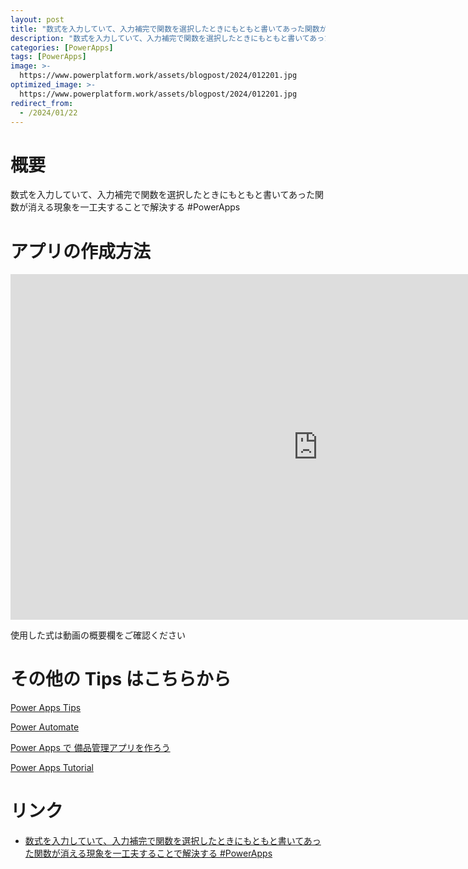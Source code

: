 ```yaml
---
layout: post
title: "数式を入力していて、入力補完で関数を選択したときにもともと書いてあった関数が消える現象を一工夫することで解決する #PowerApps"
description: "数式を入力していて、入力補完で関数を選択したときにもともと書いてあった関数が消える現象を一工夫することで解決する #PowerAppsを動画で分かりやすく解説"
categories: [PowerApps]
tags: [PowerApps]
image: >-
  https://www.powerplatform.work/assets/blogpost/2024/012201.jpg
optimized_image: >-
  https://www.powerplatform.work/assets/blogpost/2024/012201.jpg
redirect_from:
  - /2024/01/22
---
```



#  概要

数式を入力していて、入力補完で関数を選択したときにもともと書いてあった関数が消える現象を一工夫することで解決する #PowerApps


# アプリの作成方法

<iframe width="983" height="553" src="https://www.youtube.com/embed/k5OTyySXEVY" title="YouTube video player" frameborder="0" allow="accelerometer; autoplay; clipboard-write; encrypted-media; gyroscope; picture-in-picture" allowfullscreen></iframe>


使用した式は動画の概要欄をご確認ください


# その他の Tips はこちらから

[Power Apps Tips](https://www.youtube.com/watch?v=VrAQf3JQ7yM&list=PLVhFi1fb3DqakSLVMn22DDcySXh9jtzi- )


[Power Automate](https://www.youtube.com/watch?v=-YnJYT0ASEM&list=PLVhFi1fb3Dqbzic6GieqnLFgD3aTj-eHA)


[Power Apps で 備品管理アプリを作ろう](https://www.youtube.com/playlist?list=PLVhFi1fb3DqZM3HKb8Hea6XEL96990Fyn)


[Power Apps Tutorial](https://www.youtube.com/playlist?list=PLVhFi1fb3DqalxpL974VvAJvV4iWoSbe_)


# リンク


- [数式を入力していて、入力補完で関数を選択したときにもともと書いてあった関数が消える現象を一工夫することで解決する #PowerApps](https://www.youtube.com/watch?v=k5OTyySXEVY)

